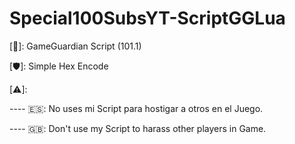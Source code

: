 # Special100SubsYT-ScriptGGLua
[🔰]: GameGuardian Script (101.1)
 
[🎮]: Payback² (2.106.9)
 
[🛡️]: Simple Hex Encode
 
[⚠️]:
 
 
---- 🇪🇸: No uses mi Script para hostigar a otros en el Juego.
 
---- 🇬🇧: Don't use my Script to harass other players in Game.
 
